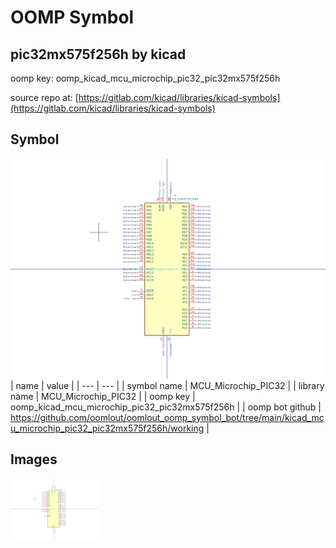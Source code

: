 # OOMP Symbol  
## pic32mx575f256h  by kicad  
  
oomp key: oomp_kicad_mcu_microchip_pic32_pic32mx575f256h  
  
source repo at: [https://gitlab.com/kicad/libraries/kicad-symbols](https://gitlab.com/kicad/libraries/kicad-symbols)  
## Symbol  
  
[![working.png](working_600.png)](working.png)  
| name | value | 
| --- | --- | 
| symbol name | MCU_Microchip_PIC32 | 
| library name | MCU_Microchip_PIC32 | 
| oomp key | oomp_kicad_mcu_microchip_pic32_pic32mx575f256h | 
| oomp bot github | https://github.com/oomlout/oomlout_oomp_symbol_bot/tree/main/kicad_mcu_microchip_pic32_pic32mx575f256h/working | 
## Images  
  
[![working.png](working_140.png)](working.png)  
